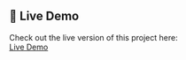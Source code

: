 ## 🔗 Live Demo

Check out the live version of this project here:  
[Live Demo](https://SafaaTaher.github.io/FigmaWebsite/)
